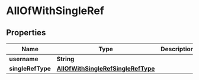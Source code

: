 

# AllOfWithSingleRef


## Properties

| Name | Type | Description | Notes |
|------------ | ------------- | ------------- | -------------|
|**username** | **String** |  |  [optional] |
|**singleRefType** | [**AllOfWithSingleRefSingleRefType**](AllOfWithSingleRefSingleRefType.md) |  |  [optional] |



